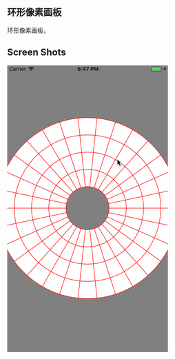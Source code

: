 ## 环形像素画板

环形像素画板，


Screen Shots
------------
![Screen Shots](https://github.com/madordie/Ring-pixel-drawing-board/blob/master/Untitled.gif?raw=true)
